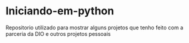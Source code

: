 # Iniciando-em-python
Repositorio utilizado para mostrar alguns projetos que tenho feito com a parceria da DIO e outros projetos pessoais
